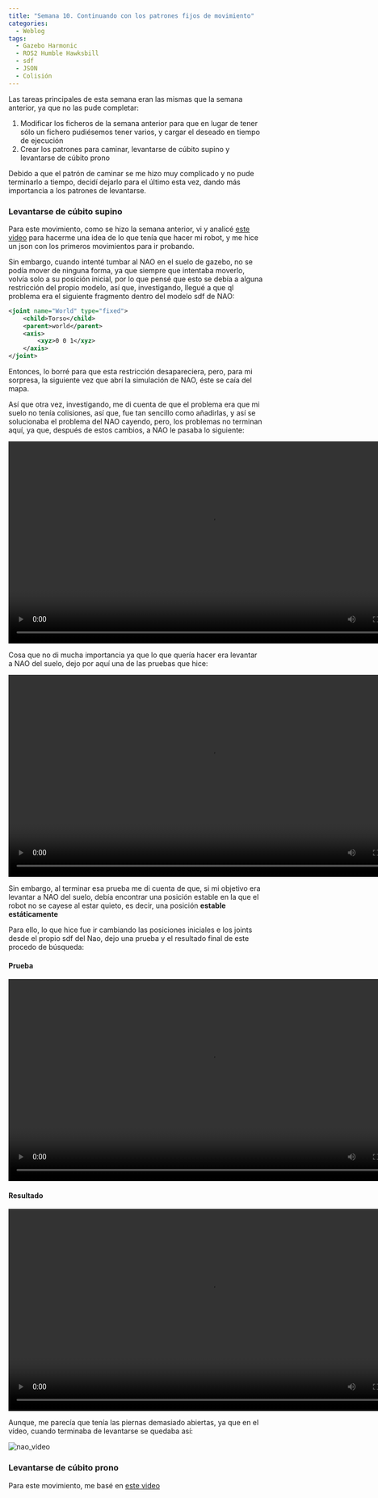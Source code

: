 ```yaml
---
title: "Semana 10. Continuando con los patrones fijos de movimiento"
categories:
  - Weblog
tags:
  - Gazebo Harmonic
  - ROS2 Humble Hawksbill
  - sdf
  - JSON
  - Colisión
---
```


Las tareas principales de esta semana eran las mismas que la semana anterior, ya que no las pude completar:
1. Modificar los ficheros de la semana anterior para que en lugar de tener sólo un fichero pudiésemos tener varios, y cargar el deseado en tiempo de ejecución
2. Crear los patrones para caminar, levantarse de cúbito supino y levantarse de cúbito prono

Debido a que el patrón de caminar se me hizo muy complicado y no pude terminarlo a tiempo, decidí dejarlo para el último esta vez, dando más importancia a los patrones de levantarse.

### Levantarse de cúbito supino 

Para este movimiento, como se hizo la semana anterior, vi y analicé [este video](https://www.youtube.com/watch?v=EX_cOJhVQSQ) para hacerme una idea de lo que tenía que hacer mi robot, y me hice un json con los primeros movimientos para ir probando.

Sin embargo, cuando intenté tumbar al NAO en el suelo de gazebo, no se podía mover de ninguna forma, ya que siempre que intentaba moverlo, volvía solo a su posición inicial, por lo que pensé que esto se debía a alguna restricción del propio modelo, así que, investigando, llegué a que ql problema era el siguiente fragmento dentro del modelo sdf de NAO:

```xml
<joint name="World" type="fixed">
    <child>Torso</child>
    <parent>world</parent>
    <axis>
        <xyz>0 0 1</xyz>
    </axis>
</joint>
```

Entonces, lo borré para que esta restricción desapareciera, pero, para mi sorpresa, la siguiente vez que abrí la simulación de NAO, éste se caía del mapa.

Así que otra vez, investigando, me di cuenta de que el problema era que mi suelo no tenía colisiones, así que, fue tan sencillo como añadirlas, y así se solucionaba el problema del NAO cayendo, pero, los problemas no terminan aquí, ya que, después de estos cambios, a NAO le pasaba lo siguiente:

<video width="800" controls>
  <source src="/2024-tfg-eva-fernandez/images/semana-10/nao_cayendo_de_boca.webm" type="video/webm">
  Your browser does not support the video tag.
</video>

Cosa que no di mucha importancia ya que lo que quería hacer era levantar a NAO del suelo, dejo por aquí una de las pruebas que hice:

<video width="800" controls>
  <source src="/2024-tfg-eva-fernandez/images/semana-10/prueba1.webm" type="video/webm">
  Your browser does not support the video tag.
</video>

Sin embargo, al terminar esa prueba me di cuenta de que, si mi objetivo era levantar a NAO del suelo, debía encontrar una posición estable en la que el robot no se cayese al estar quieto, es decir, una posición **estable estáticamente**

Para ello, lo que hice fue ir cambiando las posiciones iniciales e los joints desde el propio sdf del Nao, dejo una prueba y el resultado final de este procedo de búsqueda:

#### Prueba

<video width="800" controls>
  <source src="/2024-tfg-eva-fernandez/images/semana-10/nao_casi_estable.webm" type="video/webm">
  Your browser does not support the video tag.
</video>

#### Resultado

<video width="800" controls>
  <source src="/2024-tfg-eva-fernandez/images/semana-10/nao_estable.webm" type="video/webm">
  Your browser does not support the video tag.
</video>


Aunque, me parecía que tenía las piernas demasiado abiertas, ya que en el vídeo, cuando terminaba de levantarse se quedaba así:

![nao_video](/2024-tfg-eva-fernandez/images/semana-10/nao_video.png)

### Levantarse de cúbito prono 

Para este movimiento, me basé en [este video](https://www.youtube.com/watch?v=TvdMgqSbppQ)

